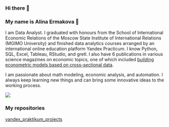 ### Hi there 👋


### My name is Alina Ermakova 🙋

I am Data Analyst. I graduated with honours from the School of International Economic Relations of the Moscow State Institute of International Relations (MGIMO University) and finished data analytics courses arranged by an international online education platform Yandex Practicum. I know Python, SQL, Excel, Tableau, RStudio, and gretl. I also have 6 publications in various science magazines on economic topics, one of which included [building econometric models based on cross-sectional data](https://drive.google.com/file/d/160bedfNoNuI6oKoT5K0unTiJs8yymPCf/view).

I am passionate about math modeling, economic analysis, and automation. I always keep learning new things and can bring some innovative ideas to the working process.

<a href="https://www.linkedin.com/in/alina-ermakova-335b93236/"><img src="https://img.shields.io/badge/-alina--ermakova-0a66c2?style=flat-square&logo=Linkedin&logoColor=white&link=https://www.linkedin.com/in/alina-ermakova-335b93236/"></a>

### My repositories

[yandex_praktikum_projects](https://github.com/a-ermakova/yandex_praktikum_projects)

<!--
**a-ermakova/a-ermakova** is a ✨ _special_ ✨ repository because its `README.md` (this file) appears on your GitHub profile.
-->
